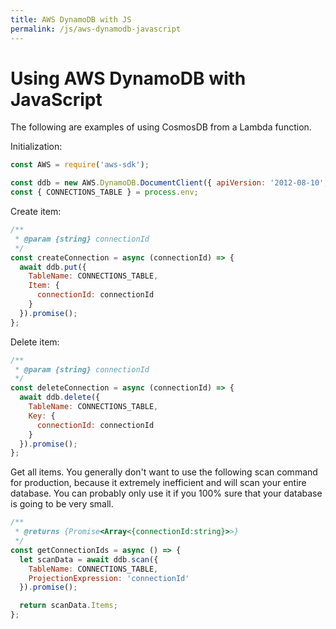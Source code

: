 ```yaml
---
title: AWS DynamoDB with JS
permalink: /js/aws-dynamodb-javascript
---
```

# Using AWS DynamoDB with JavaScript

The following are examples of using CosmosDB from a Lambda function.

Initialization:

```js
const AWS = require('aws-sdk');

const ddb = new AWS.DynamoDB.DocumentClient({ apiVersion: '2012-08-10', region: process.env.AWS_REGION });
const { CONNECTIONS_TABLE } = process.env;
```

Create item:

```js
/**
 * @param {string} connectionId
 */
const createConnection = async (connectionId) => {
  await ddb.put({
    TableName: CONNECTIONS_TABLE,
    Item: {
      connectionId: connectionId
    }
  }).promise();
};
```

Delete item:

```js
/**
 * @param {string} connectionId 
 */
const deleteConnection = async (connectionId) => {
  await ddb.delete({
    TableName: CONNECTIONS_TABLE,
    Key: {
      connectionId: connectionId
    }
  }).promise();
};
```

Get all items. You generally don't want to use the following scan command for production, because it extremely inefficient and will scan your entire database.
You can probably only use it if you 100% sure that your database is going to be very small.

```js
/**
 * @returns {Promise<Array<{connectionId:string}>>}
 */
const getConnectionIds = async () => {
  let scanData = await ddb.scan({
    TableName: CONNECTIONS_TABLE,
    ProjectionExpression: 'connectionId' 
  }).promise();

  return scanData.Items;
};
```
